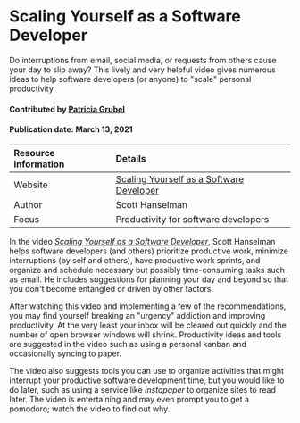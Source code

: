 # Scaling Yourself as a Software Developer 

<!-- deck text start -->
Do interruptions from email, social media, or requests from others cause your day to slip away? This lively and very helpful video gives numerous ideas to help software developers (or anyone) to "scale" personal productivity.

<!-- deck text end -->

#### Contributed by [Patricia  Grubel](https://github.com/pagrubel "Patricia Grubel Github Profile")
#### Publication date: March 13, 2021 

Resource information | Details
:--- | :---
Website  | [Scaling Yourself as a Software Developer](http://blog.martinig.ch/videos/scaling-yourself-as-a-software-developer/)
Author |Scott Hanselman
Focus | Productivity for software developers


In the video *[Scaling Yourself as a Software
Developer](http://blog.martinig.ch/videos/scaling-yourself-as-a-software-developer/)*,
Scott Hanselman helps software developers (and others) prioritize productive
work, minimize interruptions (by self and others), have productive work
sprints, and organize and schedule necessary but possibly time-consuming tasks
such as email. He includes suggestions for planning your day and beyond so that
you don't become entangled or driven by other factors.

After watching this video and implementing a few of the recommendations, you
may find yourself breaking an "urgency" addiction and improving productivity.
At the very least your inbox will be cleared out quickly and the number of open
browser windows will shrink.  Productivity ideas and tools are suggested in the
video such as using a personal kanban and occasionally syncing to paper. 

The video also suggests tools you can use to organize activities that might
interrupt your productive software development time, but you would like to do
later, such as using a service like *Instapaper* to organize sites to read
later.  The video is entertaining and may even prompt you to get a pomodoro;
watch the video to find out why.


<!---
Publish: yes 
Categories: Skills 
Topics: Personal Productivity and Sustainability 
RSS update: 2021-03-13
--->

